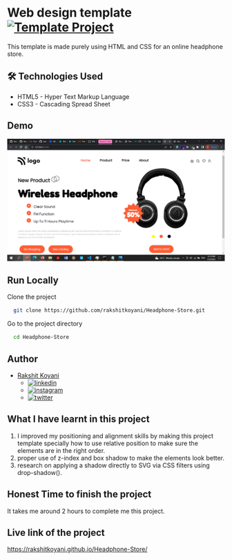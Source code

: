 # Web design template [![Template Project](https://img.shields.io/badge/Technologies%20-HTML%2FCSS-brightgreen)](http://www.gnu.org/licenses/agpl-3.0)

This template is made purely using HTML and CSS for an online headphone store.

## 🛠 Technologies Used

- HTML5 - Hyper Text Markup Language
- CSS3 - Cascading Spread Sheet

## Demo

![Project-7.png](./Project-7.png)

## Run Locally

Clone the project

```bash
  git clone https://github.com/rakshitkoyani/Headphone-Store.git
```

Go to the project directory

```bash
  cd Headphone-Store
```

## Author

- [Rakshit Koyani](https://www.github.com/rakshitkoyani)
  - [![linkedin](https://img.shields.io/badge/LinkedIn-0077B5?style=for-the-badge&logo=linkedin&logoColor=white)](https://www.linkedin.com/in/rakshit-koyani-507040132/)
  - [![instagram](https://img.shields.io/badge/Instagram-E4405F?style=for-the-badge&logo=instagram&logoColor=white)](https://www.instagram.com/rakshitkoyani/)
  - [![twitter](https://img.shields.io/badge/Twitter-1DA1F2?style=for-the-badge&logo=twitter&logoColor=white)](https://www.twitter.com/rakshit_koyani)

## What I have learnt in this project

1. I improved my positioning and alignment skills by making this project template specially how to use relative position to make sure the elements are in the right order.
2. proper use of z-index and box shadow to make the elements look better.
3. research on applying a shadow directly to SVG via CSS filters using drop-shadow().

## Honest Time to finish the project

It takes me around 2 hours to complete me this project.

## Live link of the project

https://rakshitkoyani.github.io/Headphone-Store/
